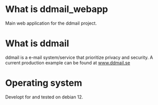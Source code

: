 # What is ddmail_webapp
Main web application for the ddmail project.

# What is ddmail
ddmail is a e-mail system/service that prioritize privacy and security. A current production example can be found at www.ddmail.se

# Operating system
Developt for and tested on debian 12.
